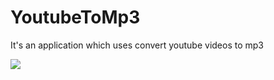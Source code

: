 # YoutubeToMp3
It's an application which uses convert youtube videos to mp3

<img src="http://i.hizliresim.com/zrM9Mj.png" align="center" />
